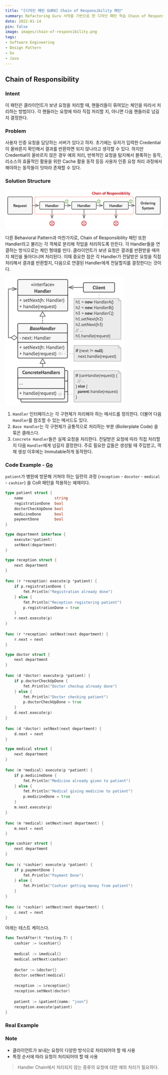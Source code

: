 ```yaml
---
title: "[디자인 패턴 GURU] Chain of Responsibility 패턴"
summary: Refactoring Guru 서적을 기반으로 한 디자인 패턴 학습 Chain of Responsibility 패턴
date: 2022-01-14
pin: false
image: images/chain-of-responsibility.png
tags:
- Software Engineering
- Design Pattern
- Go
- Java
---
```


## Chain of Responsibility

### Intent

이 패턴은 클라이언트가 보낸 요청을 처리할 때, 핸들러들이 묶여있는 체인을 따라서 처리하는 방법이다. 각 핸들러는 요청에 따라 직접 처리할 지, 아니면 다음 핸들러로 넘길지 결정한다.

### Problem

사용자 인증 요청을 담당하는 서버가 있다고 하자. 초기에는 유저가 입력한 Credential이 올바른지 확인해서 결과를 반환하면 되지 않나라고 생각할 수 있다. 하지만 Credential이 올바르지 않은 경우 예외 처리, 반복적인 요청을 탐지해서 블록하는 동작, 리소스의 효율적인 활용을 위한 Cache 활용 동작 등등 사용자 인증 요청 처리 과정에서 해야하는 동작들이 잇따라 존재할 수 있다.

### Solution Structure

![Brief Structure[^1]](images/cor-solution1-en.png)

다른 Behavioral Pattern과 마찬가지로, Chain of Responsibility 패턴 또한 Handler라고 불리는 각 객체로 분리해 작업을 처리하도록 만든다. 각 Handler들을 연결하는 방식으로는 체인 형태를 띤다. 클라이언트가 보낸 요청은 결과를 반환받을 때까지 체인을 돌아다니며 처리된다. 이때 중요한 점은 각 Handler가 전달받은 요청을 직접 처리해서 결과를 반환할지, 다음으로 연결된 Handler에게 전달할지를 결정한다는 것이다.

![Solution Structure[^1]](images/cor-structure.png)

1. `Handler` 인터페이스는 각 구현체가 처리해야 하는 메서드를 정의한다. 더불어 다음 `Handler`를 참조할 수 있는 메서드도 있다.
2. `Base Handler`는 각 구현체가 공통적으로 처리하는 부분 (Boilerplate Code) 을 묶은 클래스다.
3. `Concrete Handler`들은 실제 요청을 처리한다. 전달받은 요청에 따라 직접 처리할지 다음 `Handler`에게 넘길지 결정한다. 주로 필요한 값들은 생성될 때 주입받고, 객체 생성 이후에는 Immutable하게 동작한다.

### Code Example - [Go](https://github.com/joonparkhere/records/tree/main/content/post/design-pattern/project/hello-behavioral-pattern/CoR)

`patient`가 병원에 방문해 거쳐야 하는 일련의 과정 (`reception` - `docotor` - `medical` - `cashier`) 을 CoR 패턴을 적용하는 예제이다.

```go
type patient struct {
	name              string
	registrationDone  bool
	doctorCheckUpDone bool
	medicineDone      bool
	paymentDone       bool
}
```

```go
type department interface {
	execute(*patient)
	setNext(department)
}
```

```go
type reception struct {
	next department
}

func (r *reception) execute(p *patient) {
	if p.registrationDone {
		fmt.Println("Registration already done")
	} else {
		fmt.Println("Reception registering patient")
		p.registrationDone = true
	}
	r.next.execute(p)
}

func (r *reception) setNext(next department) {
	r.next = next
}
```

```go
type doctor struct {
	next department
}

func (d *doctor) execute(p *patient) {
	if p.doctorCheckUpDone {
		fmt.Println("Doctor checkup already done")
	} else {
		fmt.Println("Doctor checking patient")
		p.doctorCheckUpDone = true
	}
	d.next.execute(p)
}

func (d *doctor) setNext(next department) {
	d.next = next
}
```

```go
type medical struct {
	next department
}

func (m *medical) execute(p *patient) {
	if p.medicineDone {
		fmt.Println("Medicine already given to patient")
	} else {
		fmt.Println("Medical giving medicine to patient")
		p.medicineDone = true
	}
	m.next.execute(p)
}

func (m *medical) setNext(next department) {
	m.next = next
}
```

```go
type cashier struct {
	next department
}

func (c *cashier) execute(p *patient) {
	if p.paymentDone {
		fmt.Println("Payment Done")
	} else {
		fmt.Println("Cashier getting money from patient")
	}
}

func (c *cashier) setNext(next department) {
	c.next = next
}
```

아래는 테스트 케이스다.

```go
func TestAfter(t *testing.T) {
	cashier := &cashier{}

	medical := &medical{}
	medical.setNext(cashier)

	doctor := &doctor{}
	doctor.setNext(medical)

	reception := &reception{}
	reception.setNext(doctor)

	patient := &patient{name: "joon"}
	reception.execute(patient)
}
```

### Real Example



### Note

- 클라이언트가 보내는 요청이 다양한 방식으로 처리되어야 할 때 사용
- 특정 순서에 따라 요청이 처리되어야 할 때 사용

> Handler Chain에서 처리되지 않는 종류의 요청에 대한 예외 처리가 필요하다.

[^1]: [Chain of Responsibility Origin](https://refactoring.guru/design-patterns/chain-of-responsibility)
